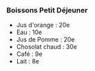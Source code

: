 ### Boissons Petit Déjeuner

- Jus d'orange : 20e
- Eau : 10e
- Jus de Pomme : 20e
- Chosolat chaud : 30e
- Café : 9e
- Lait : 8e
